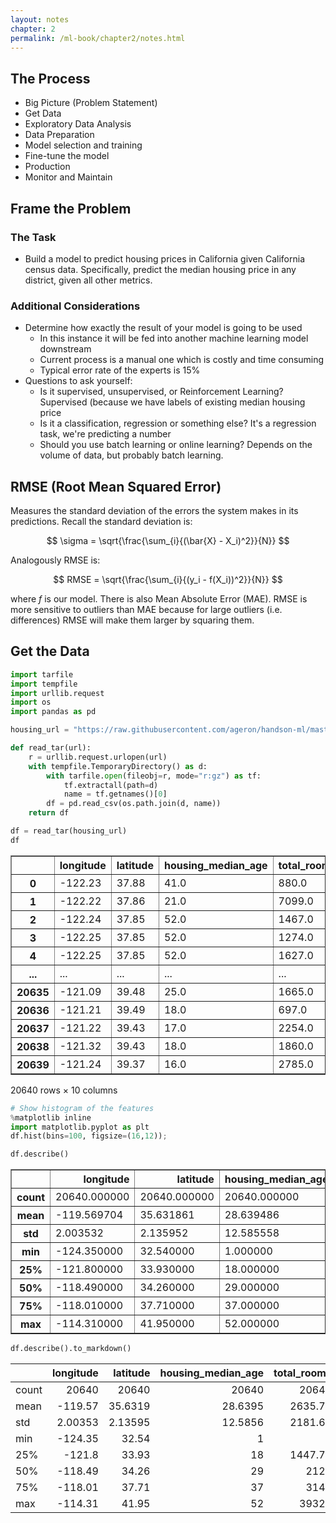 ```yaml
---
layout: notes
chapter: 2
permalink: /ml-book/chapter2/notes.html
---
```


## The Process
* Big Picture (Problem Statement)
* Get Data
* Exploratory Data Analysis
* Data Preparation
* Model selection and training
* Fine-tune the model
* Production
* Monitor and Maintain

## Frame the Problem

### The Task
* Build a model to predict housing prices in California given California census data. Specifically, predict the median housing price in any district, given all other metrics. 

### Additional Considerations
* Determine how exactly the result of your model is going to be used
  * In this instance it will be fed into another machine learning model downstream
  * Current process is a manual one which is costly and time consuming
  * Typical error rate of the experts is 15%
* Questions to ask yourself:
  * Is it supervised, unsupervised, or Reinforcement Learning? Supervised (because we have labels of existing median housing price
  * Is it a classification, regression or something else? It's a regression task, we're predicting a number
  * Should you use batch learning or online learning? Depends on the volume of data, but probably batch learning.

## RMSE (Root Mean Squared Error)
Measures the standard deviation of the errors the system makes in its predictions. Recall the standard deviation is:

$$ \sigma = \sqrt{\frac{\sum_{i}{(\bar{X} - X_i)^2}}{N}} $$

Analogously RMSE is:

$$ RMSE = \sqrt{\frac{\sum_{i}{(y_i - f(X_i))^2}}{N}} $$

where $f$ is our model. There is also Mean Absolute Error (MAE). RMSE is more 
sensitive to outliers than MAE because for large outliers (i.e. differences) 
RMSE will make them larger by squaring them.

## Get the Data


```python
import tarfile
import tempfile
import urllib.request
import os
import pandas as pd

housing_url = "https://raw.githubusercontent.com/ageron/handson-ml/master/datasets/housing/housing.tgz"

def read_tar(url):
    r = urllib.request.urlopen(url)
    with tempfile.TemporaryDirectory() as d:
        with tarfile.open(fileobj=r, mode="r:gz") as tf:
            tf.extractall(path=d)
            name = tf.getnames()[0]
        df = pd.read_csv(os.path.join(d, name))
    return df

df = read_tar(housing_url)
df
```




<div>
<style scoped>
    .dataframe tbody tr th:only-of-type {
        vertical-align: middle;
    }

    .dataframe tbody tr th {
        vertical-align: top;
    }

    .dataframe thead th {
        text-align: right;
    }
</style>
<table border="1" class="dataframe">
  <thead>
    <tr style="text-align: right;">
      <th></th>
      <th>longitude</th>
      <th>latitude</th>
      <th>housing_median_age</th>
      <th>total_rooms</th>
      <th>total_bedrooms</th>
      <th>population</th>
      <th>households</th>
      <th>median_income</th>
      <th>median_house_value</th>
      <th>ocean_proximity</th>
    </tr>
  </thead>
  <tbody>
    <tr>
      <th>0</th>
      <td>-122.23</td>
      <td>37.88</td>
      <td>41.0</td>
      <td>880.0</td>
      <td>129.0</td>
      <td>322.0</td>
      <td>126.0</td>
      <td>8.3252</td>
      <td>452600.0</td>
      <td>NEAR BAY</td>
    </tr>
    <tr>
      <th>1</th>
      <td>-122.22</td>
      <td>37.86</td>
      <td>21.0</td>
      <td>7099.0</td>
      <td>1106.0</td>
      <td>2401.0</td>
      <td>1138.0</td>
      <td>8.3014</td>
      <td>358500.0</td>
      <td>NEAR BAY</td>
    </tr>
    <tr>
      <th>2</th>
      <td>-122.24</td>
      <td>37.85</td>
      <td>52.0</td>
      <td>1467.0</td>
      <td>190.0</td>
      <td>496.0</td>
      <td>177.0</td>
      <td>7.2574</td>
      <td>352100.0</td>
      <td>NEAR BAY</td>
    </tr>
    <tr>
      <th>3</th>
      <td>-122.25</td>
      <td>37.85</td>
      <td>52.0</td>
      <td>1274.0</td>
      <td>235.0</td>
      <td>558.0</td>
      <td>219.0</td>
      <td>5.6431</td>
      <td>341300.0</td>
      <td>NEAR BAY</td>
    </tr>
    <tr>
      <th>4</th>
      <td>-122.25</td>
      <td>37.85</td>
      <td>52.0</td>
      <td>1627.0</td>
      <td>280.0</td>
      <td>565.0</td>
      <td>259.0</td>
      <td>3.8462</td>
      <td>342200.0</td>
      <td>NEAR BAY</td>
    </tr>
    <tr>
      <th>...</th>
      <td>...</td>
      <td>...</td>
      <td>...</td>
      <td>...</td>
      <td>...</td>
      <td>...</td>
      <td>...</td>
      <td>...</td>
      <td>...</td>
      <td>...</td>
    </tr>
    <tr>
      <th>20635</th>
      <td>-121.09</td>
      <td>39.48</td>
      <td>25.0</td>
      <td>1665.0</td>
      <td>374.0</td>
      <td>845.0</td>
      <td>330.0</td>
      <td>1.5603</td>
      <td>78100.0</td>
      <td>INLAND</td>
    </tr>
    <tr>
      <th>20636</th>
      <td>-121.21</td>
      <td>39.49</td>
      <td>18.0</td>
      <td>697.0</td>
      <td>150.0</td>
      <td>356.0</td>
      <td>114.0</td>
      <td>2.5568</td>
      <td>77100.0</td>
      <td>INLAND</td>
    </tr>
    <tr>
      <th>20637</th>
      <td>-121.22</td>
      <td>39.43</td>
      <td>17.0</td>
      <td>2254.0</td>
      <td>485.0</td>
      <td>1007.0</td>
      <td>433.0</td>
      <td>1.7000</td>
      <td>92300.0</td>
      <td>INLAND</td>
    </tr>
    <tr>
      <th>20638</th>
      <td>-121.32</td>
      <td>39.43</td>
      <td>18.0</td>
      <td>1860.0</td>
      <td>409.0</td>
      <td>741.0</td>
      <td>349.0</td>
      <td>1.8672</td>
      <td>84700.0</td>
      <td>INLAND</td>
    </tr>
    <tr>
      <th>20639</th>
      <td>-121.24</td>
      <td>39.37</td>
      <td>16.0</td>
      <td>2785.0</td>
      <td>616.0</td>
      <td>1387.0</td>
      <td>530.0</td>
      <td>2.3886</td>
      <td>89400.0</td>
      <td>INLAND</td>
    </tr>
  </tbody>
</table>
<p>20640 rows × 10 columns</p>
</div>




```python
# Show histogram of the features
%matplotlib inline
import matplotlib.pyplot as plt
df.hist(bins=100, figsize=(16,12));
```


    
    



```python
df.describe()
```




<div>
<style scoped>
    .dataframe tbody tr th:only-of-type {
        vertical-align: middle;
    }

    .dataframe tbody tr th {
        vertical-align: top;
    }

    .dataframe thead th {
        text-align: right;
    }
</style>
<table border="1" class="dataframe">
  <thead>
    <tr style="text-align: right;">
      <th></th>
      <th>longitude</th>
      <th>latitude</th>
      <th>housing_median_age</th>
      <th>total_rooms</th>
      <th>total_bedrooms</th>
      <th>population</th>
      <th>households</th>
      <th>median_income</th>
      <th>median_house_value</th>
    </tr>
  </thead>
  <tbody>
    <tr>
      <th>count</th>
      <td>20640.000000</td>
      <td>20640.000000</td>
      <td>20640.000000</td>
      <td>20640.000000</td>
      <td>20433.000000</td>
      <td>20640.000000</td>
      <td>20640.000000</td>
      <td>20640.000000</td>
      <td>20640.000000</td>
    </tr>
    <tr>
      <th>mean</th>
      <td>-119.569704</td>
      <td>35.631861</td>
      <td>28.639486</td>
      <td>2635.763081</td>
      <td>537.870553</td>
      <td>1425.476744</td>
      <td>499.539680</td>
      <td>3.870671</td>
      <td>206855.816909</td>
    </tr>
    <tr>
      <th>std</th>
      <td>2.003532</td>
      <td>2.135952</td>
      <td>12.585558</td>
      <td>2181.615252</td>
      <td>421.385070</td>
      <td>1132.462122</td>
      <td>382.329753</td>
      <td>1.899822</td>
      <td>115395.615874</td>
    </tr>
    <tr>
      <th>min</th>
      <td>-124.350000</td>
      <td>32.540000</td>
      <td>1.000000</td>
      <td>2.000000</td>
      <td>1.000000</td>
      <td>3.000000</td>
      <td>1.000000</td>
      <td>0.499900</td>
      <td>14999.000000</td>
    </tr>
    <tr>
      <th>25%</th>
      <td>-121.800000</td>
      <td>33.930000</td>
      <td>18.000000</td>
      <td>1447.750000</td>
      <td>296.000000</td>
      <td>787.000000</td>
      <td>280.000000</td>
      <td>2.563400</td>
      <td>119600.000000</td>
    </tr>
    <tr>
      <th>50%</th>
      <td>-118.490000</td>
      <td>34.260000</td>
      <td>29.000000</td>
      <td>2127.000000</td>
      <td>435.000000</td>
      <td>1166.000000</td>
      <td>409.000000</td>
      <td>3.534800</td>
      <td>179700.000000</td>
    </tr>
    <tr>
      <th>75%</th>
      <td>-118.010000</td>
      <td>37.710000</td>
      <td>37.000000</td>
      <td>3148.000000</td>
      <td>647.000000</td>
      <td>1725.000000</td>
      <td>605.000000</td>
      <td>4.743250</td>
      <td>264725.000000</td>
    </tr>
    <tr>
      <th>max</th>
      <td>-114.310000</td>
      <td>41.950000</td>
      <td>52.000000</td>
      <td>39320.000000</td>
      <td>6445.000000</td>
      <td>35682.000000</td>
      <td>6082.000000</td>
      <td>15.000100</td>
      <td>500001.000000</td>
    </tr>
  </tbody>
</table>
</div>




```python
df.describe().to_markdown()
```




|       |   longitude |    latitude |   housing_median_age |   total_rooms |   total_bedrooms |   population |   households |   median_income |   median_house_value |
|:------|------------:|------------:|---------------------:|--------------:|-----------------:|-------------:|-------------:|----------------:|---------------------:|
| count | 20640       | 20640       |           20640      |      20640    |        20433     |     20640    |     20640    |     20640       |                20640 |
| mean  |  -119.57    |    35.6319  |              28.6395 |       2635.76 |          537.871 |      1425.48 |       499.54 |         3.87067 |               206856 |
| std   |     2.00353 |     2.13595 |              12.5856 |       2181.62 |          421.385 |      1132.46 |       382.33 |         1.89982 |               115396 |
| min   |  -124.35    |    32.54    |               1      |          2    |            1     |         3    |         1    |         0.4999  |                14999 |
| 25%   |  -121.8     |    33.93    |              18      |       1447.75 |          296     |       787    |       280    |         2.5634  |               119600 |
| 50%   |  -118.49    |    34.26    |              29      |       2127    |          435     |      1166    |       409    |         3.5348  |               179700 |
| 75%   |  -118.01    |    37.71    |              37      |       3148    |          647     |      1725    |       605    |         4.74325 |               264725 |
| max   |  -114.31    |    41.95    |              52      |      39320    |         6445     |     35682    |      6082    |        15.0001  |               500001 |




```python

```
